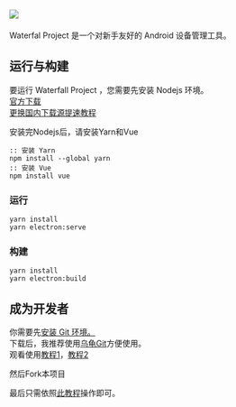 # ![](https://waterblock79.github.io/waterfall/assets/headPicture.png)

Waterfal Project 是一个对新手友好的 Android 设备管理工具。

## 运行与构建

要运行 Waterfall Project ，您需要先安装 Nodejs 环境。   
[官方下载](https://nodejs.org/zh-cn/download/)   
[更换国内下载源提速教程](https://segmentfault.com/a/1190000023314583)   

安装完Nodejs后，请安装Yarn和Vue   

```
:: 安装 Yarn 
npm install --global yarn
:: 安装 Vue
npm install vue
```

### 运行

```
yarn install
yarn electron:serve
```

### 构建

```
yarn install
yarn electron:build
```

## 成为开发者

你需要先[安装 Git 环境。](https://git-scm.com/downloads)   
下载后，我推荐使用[乌龟Git](https://tortoisegit.org/download/)方便使用。   
观看使用[教程1](https://blog.csdn.net/jdsjlzx/article/details/51098588)，[教程2](https://blog.csdn.net/awake720/article/details/95897477)   

然后Fork本项目   

最后只需依照[此教程](https://blog.csdn.net/iloveyou00003/article/details/82858597)操作即可。   

